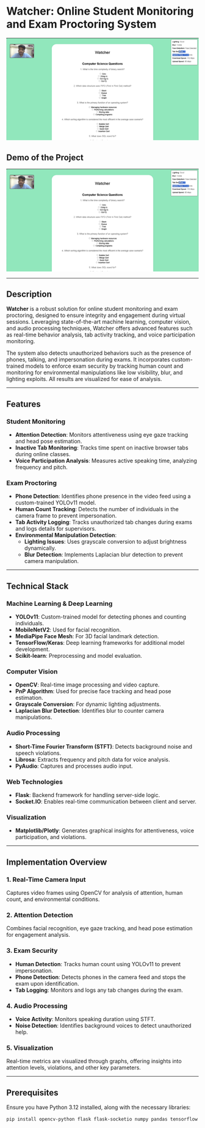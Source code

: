 # Watcher: Online Student Monitoring and Exam Proctoring System

![Watcher Demo](https://github.com/mayankpuvvala/Exam-Proctoring-System/blob/main/Watcher_IMG.png)

## Demo of the Project
[![Watch the demo](https://github.com/mayankpuvvala/Exam-Proctoring-System/blob/main/Watcher_IMG.png)](https://youtu.be/5waUyec8q7s)

---

## Description

**Watcher** is a robust solution for online student monitoring and exam proctoring, designed to ensure integrity and engagement during virtual sessions. Leveraging state-of-the-art machine learning, computer vision, and audio processing techniques, Watcher offers advanced features such as real-time behavior analysis, tab activity tracking, and voice participation monitoring.

The system also detects unauthorized behaviors such as the presence of phones, talking, and impersonation during exams. It incorporates custom-trained models to enforce exam security by tracking human count and monitoring for environmental manipulations like low visibility, blur, and lighting exploits. All results are visualized for ease of analysis.

---

## Features

### Student Monitoring

- **Attention Detection**: Monitors attentiveness using eye gaze tracking and head pose estimation.
- **Inactive Tab Monitoring**: Tracks time spent on inactive browser tabs during online classes.
- **Voice Participation Analysis**: Measures active speaking time, analyzing frequency and pitch.

### Exam Proctoring

- **Phone Detection**: Identifies phone presence in the video feed using a custom-trained YOLOv11 model.
- **Human Count Tracking**: Detects the number of individuals in the camera frame to prevent impersonation.
- **Tab Activity Logging**: Tracks unauthorized tab changes during exams and logs details for supervisors.
- **Environmental Manipulation Detection**:
  - **Lighting Issues**: Uses grayscale conversion to adjust brightness dynamically.
  - **Blur Detection**: Implements Laplacian blur detection to prevent camera manipulation.

---

## Technical Stack

### Machine Learning & Deep Learning

- **YOLOv11**: Custom-trained model for detecting phones and counting individuals.
- **MobileNetV2**: Used for facial recognition.
- **MediaPipe Face Mesh**: For 3D facial landmark detection.
- **TensorFlow/Keras**: Deep learning frameworks for additional model development.
- **Scikit-learn**: Preprocessing and model evaluation.

### Computer Vision

- **OpenCV**: Real-time image processing and video capture.
- **PnP Algorithm**: Used for precise face tracking and head pose estimation.
- **Grayscale Conversion**: For dynamic lighting adjustments.
- **Laplacian Blur Detection**: Identifies blur to counter camera manipulations.

### Audio Processing

- **Short-Time Fourier Transform (STFT)**: Detects background noise and speech violations.
- **Librosa**: Extracts frequency and pitch data for voice analysis.
- **PyAudio**: Captures and processes audio input.

### Web Technologies

- **Flask**: Backend framework for handling server-side logic.
- **Socket.IO**: Enables real-time communication between client and server.

### Visualization

- **Matplotlib/Plotly**: Generates graphical insights for attentiveness, voice participation, and violations.

---

## Implementation Overview

### 1. Real-Time Camera Input
Captures video frames using OpenCV for analysis of attention, human count, and environmental conditions.

### 2. Attention Detection
Combines facial recognition, eye gaze tracking, and head pose estimation for engagement analysis.

### 3. Exam Security
- **Human Detection**: Tracks human count using YOLOv11 to prevent impersonation.
- **Phone Detection**: Detects phones in the camera feed and stops the exam upon identification.
- **Tab Logging**: Monitors and logs any tab changes during the exam.

### 4. Audio Processing
- **Voice Activity**: Monitors speaking duration using STFT.
- **Noise Detection**: Identifies background voices to detect unauthorized help.

### 5. Visualization
Real-time metrics are visualized through graphs, offering insights into attention levels, violations, and other key parameters.

---

## Prerequisites

Ensure you have Python 3.12 installed, along with the necessary libraries:

```bash
pip install opencv-python flask flask-socketio numpy pandas tensorflow keras pyaudio librosa matplotlib
